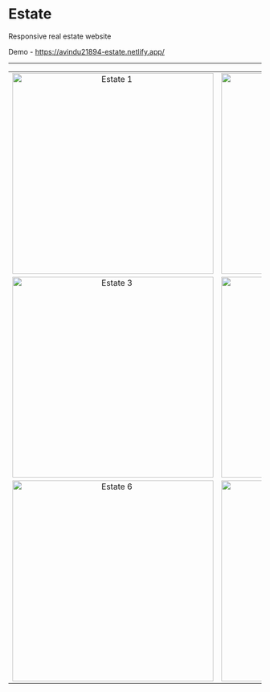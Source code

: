 # Estate
Responsive real estate website 

Demo - https://avindu21894-estate.netlify.app/

<hr/>

<table align="center" width="100%">
  <tr>
    <td align="center"><img src="https://github.com/Avindu21894/Project-Readme-Assets/blob/main/Avindu21894_Estate/1.png" alt="Estate 1" width="400"></td>
    <td align="center"><img src="https://github.com/Avindu21894/Project-Readme-Assets/blob/main/Avindu21894_Estate/2.png" alt="Estate 2" width="400"></td>
  </tr>
  <tr>
    <td align="center"><img src="https://github.com/Avindu21894/Project-Readme-Assets/blob/main/Avindu21894_Estate/3.png" alt="Estate 3" width="400"></td>
    <td align="center"><img src="https://github.com/Avindu21894/Project-Readme-Assets/blob/main/Avindu21894_Estate/4.png" alt="Estate 4" width="400"></td>
  </tr>
  <tr>
    <td align="center"><img src="https://github.com/Avindu21894/Project-Readme-Assets/blob/main/Avindu21894_Estate/5.png" alt="Estate 6" width="400"></td>
    <td align="center"><img src="https://github.com/Avindu21894/Project-Readme-Assets/blob/main/Avindu21894_Estate/6.png" alt="Estate 7" width="400"></td>
  </tr>
</table>
